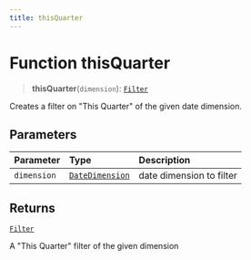 ```yaml
---
title: thisQuarter
---
```


# Function thisQuarter

> **thisQuarter**(`dimension`): [`Filter`](../../../interfaces/interface.Filter.md)

Creates a filter on "This Quarter" of the given date dimension.

## Parameters

| Parameter | Type | Description |
| :------ | :------ | :------ |
| `dimension` | [`DateDimension`](../../../interfaces/interface.DateDimension.md) | date dimension to filter |

## Returns

[`Filter`](../../../interfaces/interface.Filter.md)

A "This Quarter" filter of the given dimension
